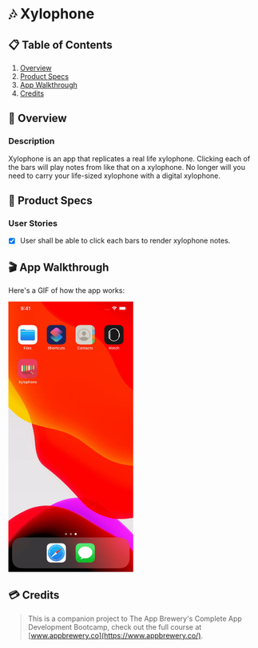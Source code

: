 # 🎶 Xylophone

## 📋 Table of Contents
1. [Overview](#Overview)
2. [Product Specs](#Product-Specs)
3. [App Walkthrough](#App-Walkthrough)
4. [Credits](#Credits)

## 👀 Overview
### Description

Xylophone is an app that replicates a real life xylophone. Clicking each of the bars will play notes from like that on a xylophone. No longer will you need to carry your life-sized xylophone with a digital xylophone.

## 📕 Product Specs
### User Stories

- [X] User shall be able to click each bars to render xylophone notes.

## 🎬 App Walkthrough

Here's a GIF of how the app works:

<img src="https://raw.githubusercontent.com/py415/app-resources/master/GIFs/ios/ios-xylophone.gif" width="250" />

## 💳 Credits

>This is a companion project to The App Brewery's Complete App Development Bootcamp, check out the full course at [www.appbrewery.co](https://www.appbrewery.co/).
